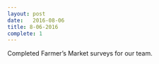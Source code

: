 ```yaml
---
layout: post
date:   2016-08-06
title: 8-06-2016
complete: 1
---
```


Completed Farmer’s Market surveys for our team.
